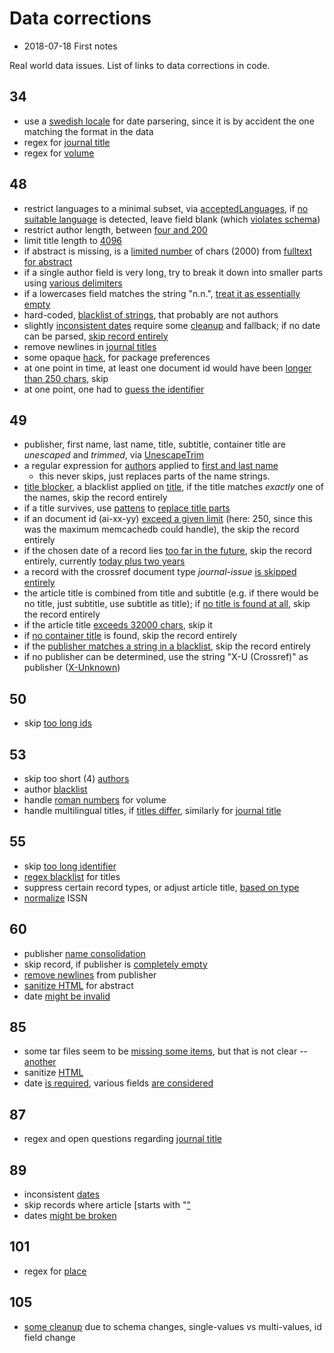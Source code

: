 # Data corrections

* 2018-07-18 First notes

Real world data issues. List of links to data corrections in code.

## 34

* use a [swedish
  locale](https://github.com/miku/siskin/blob/5909fcc05b808d86baaa727ead2617f13dff3c06/siskin/assets/34/morph.xml#L74-L78)
  for date parsering, since it is by accident the one matching the format in
  the data
* regex for [journal title](https://github.com/miku/siskin/blob/5909fcc05b808d86baaa727ead2617f13dff3c06/siskin/assets/34/morph.xml#L95-L97)
* regex for [volume](https://github.com/miku/siskin/blob/5909fcc05b808d86baaa727ead2617f13dff3c06/siskin/assets/34/morph.xml#L103-L106)

## 48

* restrict languages to a minimal subset, via
  [acceptedLanguages](https://github.com/miku/span/blob/815d2fe2d623e88f7cee07e33bc0e4bc5ee28a1c/formats/genios/document.go#L82-L83),
  if [no suitable
  language](https://github.com/miku/span/blob/815d2fe2d623e88f7cee07e33bc0e4bc5ee28a1c/formats/genios/document.go#L215-L217)
  is detected, leave field blank (which [violates
  schema](https://github.com/ubleipzig/intermediateschema/blob/805ee5a1e9beb39d17cecbdbcecab6ab4ed4ed36/is-0.9.json#L9))
* restrict author length, between [four and 200](https://github.com/miku/span/blob/815d2fe2d623e88f7cee07e33bc0e4bc5ee28a1c/formats/genios/document.go#L54-L55)
* limit title length to [4096](https://github.com/miku/span/blob/815d2fe2d623e88f7cee07e33bc0e4bc5ee28a1c/formats/genios/document.go#L56)
* if abstract is missing, is a [limited
  number](https://github.com/miku/span/blob/815d2fe2d623e88f7cee07e33bc0e4bc5ee28a1c/formats/genios/document.go#L51-L52)
  of chars (2000) from [fulltext for abstract](https://github.com/miku/span/blob/815d2fe2d623e88f7cee07e33bc0e4bc5ee28a1c/formats/genios/document.go#L245-L247)
* if a single author field is very long, try to break it down into smaller
  parts using [various
  delimiters](https://github.com/miku/span/blob/815d2fe2d623e88f7cee07e33bc0e4bc5ee28a1c/formats/genios/document.go#L155-L160)
* if a lowercases field matches the string "n.n.", [treat it as essentially
  empty](https://github.com/miku/span/blob/815d2fe2d623e88f7cee07e33bc0e4bc5ee28a1c/formats/genios/document.go#L134-L138)
* hard-coded, [blacklist of
  strings](https://github.com/miku/span/blob/815d2fe2d623e88f7cee07e33bc0e4bc5ee28a1c/formats/genios/document.go#L172-L177),
  that probably are not authors
* slightly [inconsistent
  dates](https://github.com/miku/span/blob/815d2fe2d623e88f7cee07e33bc0e4bc5ee28a1c/formats/genios/document.go#L108-L122)
  require some
  [cleanup](https://github.com/miku/span/blob/815d2fe2d623e88f7cee07e33bc0e4bc5ee28a1c/formats/genios/document.go#L81)
  and fallback; if no date can be parsed, [skip record
  entirely](https://github.com/miku/span/blob/815d2fe2d623e88f7cee07e33bc0e4bc5ee28a1c/formats/genios/document.go#L233-L236)
* remove newlines in [journal
  titles](https://github.com/miku/span/blob/815d2fe2d623e88f7cee07e33bc0e4bc5ee28a1c/formats/genios/document.go#L258)
* some opaque [hack](https://github.com/miku/span/blob/815d2fe2d623e88f7cee07e33bc0e4bc5ee28a1c/formats/genios/document.go#L282-L283), for package preferences
* at one point in time, at least one document id would have been [longer than
  250
  chars](https://github.com/miku/span/blob/815d2fe2d623e88f7cee07e33bc0e4bc5ee28a1c/formats/genios/document.go#L300-L309),
  skip
* at one point, one had to [guess the
  identifier](https://github.com/miku/span/blob/815d2fe2d623e88f7cee07e33bc0e4bc5ee28a1c/formats/genios/document.go#L124-L127)

## 49

* publisher, first name, last name, title, subtitle, container title are
  *unescaped* and *trimmed*, via
  [UnescapeTrim](https://github.com/miku/span/blob/815d2fe2d623e88f7cee07e33bc0e4bc5ee28a1c/common.go#L57-L60)
* a regular expression for
  [authors](https://github.com/miku/span/blob/815d2fe2d623e88f7cee07e33bc0e4bc5ee28a1c/formats/crossref/document.go#L56-L57)
  applied to [first and last
  name](https://github.com/miku/span/blob/815d2fe2d623e88f7cee07e33bc0e4bc5ee28a1c/formats/crossref/document.go#L145-L146)
  - this never skips, just replaces parts of the name strings.
* [title
  blocker](https://github.com/miku/span/blob/815d2fe2d623e88f7cee07e33bc0e4bc5ee28a1c/formats/crossref/document.go#L59-L60),
  a blacklist applied on
  [title](https://github.com/miku/span/blob/815d2fe2d623e88f7cee07e33bc0e4bc5ee28a1c/formats/crossref/document.go#L266-L270),
  if the title matches *exactly* one of the names, skip the record entirely
* if a title survives, use
  [pattens](https://github.com/miku/span/blob/815d2fe2d623e88f7cee07e33bc0e4bc5ee28a1c/formats/crossref/document.go#L62-L66)
  to [replace title
  parts](https://github.com/miku/span/blob/815d2fe2d623e88f7cee07e33bc0e4bc5ee28a1c/formats/crossref/document.go#L272-L274)
* if an document id (ai-xx-yy) [exceed a given
  limit](https://github.com/miku/span/blob/815d2fe2d623e88f7cee07e33bc0e4bc5ee28a1c/formats/crossref/document.go#L249-L251)
  (here: 250, since this was the maximum memcachedb could handle), the skip the
  record entirely
* if the chosen date of a record lies [too far in the
  future](https://github.com/miku/span/blob/815d2fe2d623e88f7cee07e33bc0e4bc5ee28a1c/formats/crossref/document.go#L253-L255),
  skip the record entirely, currently [today plus two
  years](https://github.com/miku/span/blob/815d2fe2d623e88f7cee07e33bc0e4bc5ee28a1c/formats/crossref/document.go#L68-L69)
* a record with the crossref document type *journal-issue* [is skipped
  entirely](https://github.com/miku/span/blob/815d2fe2d623e88f7cee07e33bc0e4bc5ee28a1c/formats/crossref/document.go#L257-L259)
* the article title is combined from title and subtitle (e.g. if there would be
  no title, just subtitle, use subtitle as title); if [no title is found at
  all](https://github.com/miku/span/blob/815d2fe2d623e88f7cee07e33bc0e4bc5ee28a1c/formats/crossref/document.go#L261-L264),
  skip the record entirely
* if the article title [exceeds 32000
  chars](https://github.com/miku/span/blob/815d2fe2d623e88f7cee07e33bc0e4bc5ee28a1c/formats/crossref/document.go#L276-L279),
  skip it
* if [no container
  title](https://github.com/miku/span/blob/815d2fe2d623e88f7cee07e33bc0e4bc5ee28a1c/formats/crossref/document.go#L298)
  is found, skip the record entirely
* if the [publisher matches a string in
  a blacklist](https://github.com/miku/span/blob/815d2fe2d623e88f7cee07e33bc0e4bc5ee28a1c/formats/crossref/document.go#L325-L329),
  skip the record entirely
* if no publisher can be determined, use the string "X-U (Crossref)" as
  publisher ([X-Unknown](https://github.com/miku/span/blob/815d2fe2d623e88f7cee07e33bc0e4bc5ee28a1c/formats/crossref/document.go#L338))

## 50

* skip [too long ids](https://github.com/miku/span/blob/815d2fe2d623e88f7cee07e33bc0e4bc5ee28a1c/formats/degruyter/article.go#L76-L78)

## 53

* skip too short (4) [authors](https://github.com/miku/span/blob/33019fedd1dfd21c5e1978a1f8a8e09606570eba/formats/ceeol/article.go#L97-L99)
* author [blacklist](https://github.com/miku/span/blob/33019fedd1dfd21c5e1978a1f8a8e09606570eba/formats/ceeol/article.go#L100-L107)
* handle [roman numbers](https://github.com/miku/span/blob/33019fedd1dfd21c5e1978a1f8a8e09606570eba/formats/ceeol/article.go#L70-L75) for volume
* handle multilingual titles, if [titles
  differ](https://github.com/miku/span/blob/33019fedd1dfd21c5e1978a1f8a8e09606570eba/formats/ceeol/article.go#L60-L67),
  similarly for [journal
  title](https://github.com/miku/span/blob/33019fedd1dfd21c5e1978a1f8a8e09606570eba/formats/ceeol/article.go#L76-L82)

## 55

* skip [too long identifier](https://github.com/miku/span/blob/33019fedd1dfd21c5e1978a1f8a8e09606570eba/formats/jstor/article.go#L131-L133)
* [regex blacklist](https://github.com/miku/span/blob/33019fedd1dfd21c5e1978a1f8a8e09606570eba/formats/jstor/article.go#L51-L55) for titles
* suppress certain record types, or adjust article title, [based on type](https://github.com/miku/span/blob/33019fedd1dfd21c5e1978a1f8a8e09606570eba/formats/jstor/article.go#L165-L171)
* [normalize](https://github.com/miku/span/blob/33019fedd1dfd21c5e1978a1f8a8e09606570eba/formats/jstor/article.go#L146-L150) ISSN

## 60

* publisher [name consolidation](https://github.com/miku/span/blob/33019fedd1dfd21c5e1978a1f8a8e09606570eba/formats/thieme/record.go#L257-L265)
* skip record, if publisher is [completely empty](https://github.com/miku/span/blob/33019fedd1dfd21c5e1978a1f8a8e09606570eba/formats/thieme/record.go#L276-L278)
* [remove newlines](https://github.com/miku/span/blob/33019fedd1dfd21c5e1978a1f8a8e09606570eba/formats/thieme/record.go#L269) from publisher
* [sanitize HTML](https://github.com/miku/span/blob/33019fedd1dfd21c5e1978a1f8a8e09606570eba/formats/thieme/record.go#L255) for abstract
* date [might be invalid](https://github.com/miku/span/blob/33019fedd1dfd21c5e1978a1f8a8e09606570eba/formats/thieme/record.go#L235-L238)

## 85

* some tar files seem to be [missing some
  items](https://github.com/miku/span/blob/815d2fe2d623e88f7cee07e33bc0e4bc5ee28a1c/formats/elsevier/dataset.go#L463-L466),
  but that is not clear --
  [another](https://github.com/miku/span/blob/815d2fe2d623e88f7cee07e33bc0e4bc5ee28a1c/formats/elsevier/dataset.go#L473-L476)
* sanitize [HTML](https://github.com/miku/span/blob/815d2fe2d623e88f7cee07e33bc0e4bc5ee28a1c/formats/elsevier/dataset.go#L514)
* date [is
  required](https://github.com/miku/span/blob/815d2fe2d623e88f7cee07e33bc0e4bc5ee28a1c/formats/elsevier/dataset.go#L503-L507),
  various fields [are
  considered](https://github.com/miku/span/blob/815d2fe2d623e88f7cee07e33bc0e4bc5ee28a1c/formats/elsevier/dataset.go#L323-L347)

## 87

* regex and open questions regarding [journal title](https://github.com/miku/siskin/blob/5909fcc05b808d86baaa727ead2617f13dff3c06/siskin/assets/87/87_morph.xml#L72-L83)

## 89

* inconsistent [dates](https://github.com/miku/span/blob/33019fedd1dfd21c5e1978a1f8a8e09606570eba/formats/ieee/publication.go#L238-L243)
* skip records where article [starts with "["](https://github.com/miku/span/blob/33019fedd1dfd21c5e1978a1f8a8e09606570eba/formats/ieee/publication.go#L281-L283)
* dates [might be broken](https://github.com/miku/span/blob/33019fedd1dfd21c5e1978a1f8a8e09606570eba/formats/ieee/publication.go#L291-L295)

## 101

* regex for [place](https://github.com/miku/siskin/blob/5909fcc05b808d86baaa727ead2617f13dff3c06/siskin/assets/101/101_morph.xml#L41-L43)

## 105

* [some
  cleanup](https://github.com/miku/siskin/blob/5909fcc05b808d86baaa727ead2617f13dff3c06/siskin/sources/springer.py#L137-L164)
  due to schema changes, single-values vs multi-values, id field change

